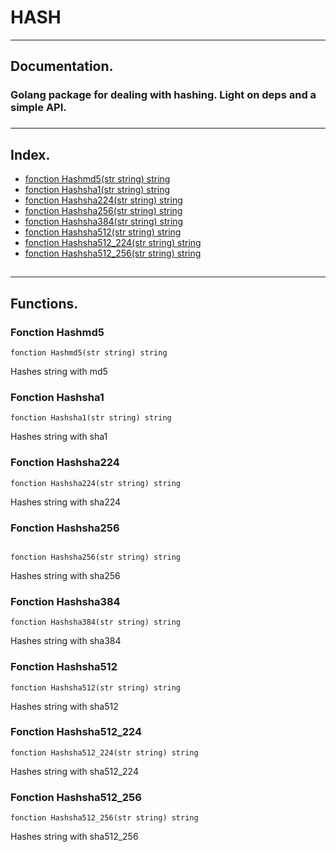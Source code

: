 # HASH

***
##  Documentation.
### Golang package for dealing with hashing. Light on deps and a simple API.
###

***
## Index.

* [fonction Hashmd5(str string) string](#fonction-hashmd5)
* [fonction Hashsha1(str string) string](#fonction-hashsha1)
* [fonction Hashsha224(str string) string](#fonction-hashsha224)
* [fonction Hashsha256(str string) string](#fonction-hashsha256)
* [fonction Hashsha384(str string) string](#fonction-hashsha384)
* [fonction Hashsha512(str string) string](#fonction-hashsha512)
* [fonction Hashsha512_224(str string) string](#fonction-hashsha512_224)
* [fonction Hashsha512_256(str string) string](#fonction-hashsha512_256)
##

***
## Functions.
### Fonction Hashmd5
```
fonction Hashmd5(str string) string
```
Hashes string with md5
### Fonction Hashsha1
```
fonction Hashsha1(str string) string
```
Hashes string with sha1
### Fonction Hashsha224
```
fonction Hashsha224(str string) string
```
Hashes string with sha224
### Fonction Hashsha256
```
    
fonction Hashsha256(str string) string
```
Hashes string with sha256
### Fonction Hashsha384
```
fonction Hashsha384(str string) string
```
Hashes string with sha384
### Fonction Hashsha512
```
fonction Hashsha512(str string) string
```
Hashes string with sha512   
### Fonction Hashsha512_224
```
fonction Hashsha512_224(str string) string
```
Hashes string with sha512_224
### Fonction Hashsha512_256
```
fonction Hashsha512_256(str string) string
```
Hashes string with sha512_256

##
